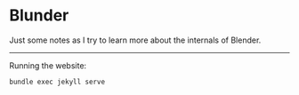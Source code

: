 # Blunder

Just some notes as I try to learn more about the internals of Blender.

---

Running the website:

```
bundle exec jekyll serve
```
